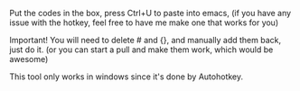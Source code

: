 Put the codes in the box, press Ctrl+U to paste into emacs, (if you have any issue with the hotkey, feel free to have me make one that works for you)

Important!
You will need to delete # and {}, and manually add them back, just do it. (or you can start a pull and make them work, which would be awesome)

This tool only works in windows since it's done by Autohotkey.
